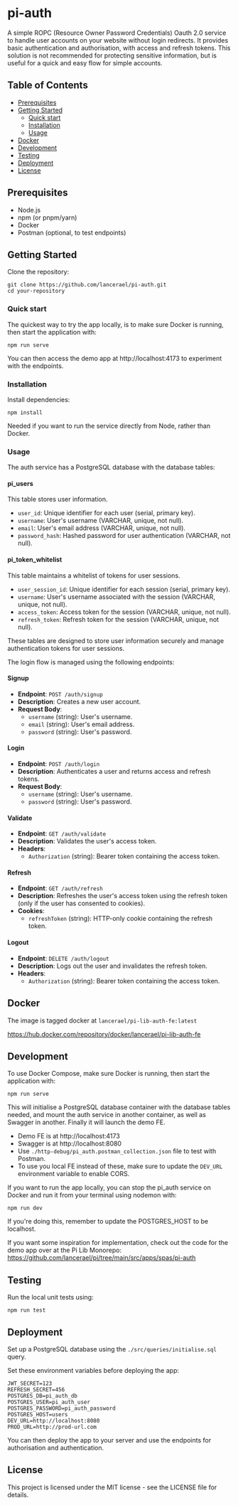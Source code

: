 # pi-auth

A simple ROPC (Resource Owner Password Credentials) Oauth 2.0 service to handle user accounts on your website without login redirects. It provides basic authentication and authorisation, with access and refresh tokens. This solution is not recommended for protecting sensitive information, but is useful for a quick and easy flow for simple accounts.

## Table of Contents

- [Prerequisites](#prerequisites)
- [Getting Started](#getting-started)
  - [Quick start](#quick-start)
  - [Installation](#installation)
  - [Usage](#usage)
- [Docker](#docker)
- [Development](#development)
- [Testing](#testing)
- [Deployment](#deployment)
- [License](#license)

## Prerequisites

- Node.js
- npm (or pnpm/yarn)
- Docker
- Postman (optional, to test endpoints)

## Getting Started

Clone the repository:

```
git clone https://github.com/lancerael/pi-auth.git
cd your-repository
```

### Quick start

The quickest way to try the app locally, is to make sure Docker is running, then start the application with:

```
npm run serve
```

You can then access the demo app at http://localhost:4173 to experiment with the endpoints.

### Installation

Install dependencies:

```
npm install
```

Needed if you want to run the service directly from Node, rather than Docker.

### Usage

The auth service has a PostgreSQL database with the database tables:

#### pi_users

This table stores user information.

- `user_id`: Unique identifier for each user (serial, primary key).
- `username`: User's username (VARCHAR, unique, not null).
- `email`: User's email address (VARCHAR, unique, not null).
- `password_hash`: Hashed password for user authentication (VARCHAR, not null).

#### pi_token_whitelist

This table maintains a whitelist of tokens for user sessions.

- `user_session_id`: Unique identifier for each session (serial, primary key).
- `username`: User's username associated with the session (VARCHAR, unique, not null).
- `access_token`: Access token for the session (VARCHAR, unique, not null).
- `refresh_token`: Refresh token for the session (VARCHAR, unique, not null).

These tables are designed to store user information securely and manage authentication tokens for user sessions.

The login flow is managed using the following endpoints:

#### Signup

- **Endpoint**: `POST /auth/signup`
- **Description**: Creates a new user account.
- **Request Body**:
  - `username` (string): User's username.
  - `email` (string): User's email address.
  - `password` (string): User's password.

#### Login

- **Endpoint**: `POST /auth/login`
- **Description**: Authenticates a user and returns access and refresh tokens.
- **Request Body**:
  - `username` (string): User's username.
  - `password` (string): User's password.

#### Validate

- **Endpoint**: `GET /auth/validate`
- **Description**: Validates the user's access token.
- **Headers**:
  - `Authorization` (string): Bearer token containing the access token.

#### Refresh

- **Endpoint**: `GET /auth/refresh`
- **Description**: Refreshes the user's access token using the refresh token (only if the user has consented to cookies).
- **Cookies**:
  - `refreshToken` (string): HTTP-only cookie containing the refresh token.

#### Logout

- **Endpoint**: `DELETE /auth/logout`
- **Description**: Logs out the user and invalidates the refresh token.
- **Headers**:
  - `Authorization` (string): Bearer token containing the access token.

## Docker

The image is tagged docker at `lancerael/pi-lib-auth-fe:latest`

https://hub.docker.com/repository/docker/lancerael/pi-lib-auth-fe

## Development

To use Docker Compose, make sure Docker is running, then start the application with:

```
npm run serve
```

This will initialise a PostgreSQL database container with the database tables needed, and mount the auth service in another container, as well as Swagger in another. Finally it will launch the demo FE.

- Demo FE is at http://localhost:4173
- Swagger is at http://localhost:8080
- Use `./http-debug/pi_auth.postman_collection.json` file to test with Postman.
- To use you local FE instead of these, make sure to update the `DEV_URL` environment variable to enable CORS.

If you want to run the app locally, you can stop the pi_auth service on Docker and run it from your terminal using nodemon with:

```
npm run dev
```

If you're doing this, remember to update the POSTGRES_HOST to be localhost.

If you want some inspiration for implementation, check out the code for the demo app over at the Pi Lib Monorepo: https://github.com/lancerael/pi/tree/main/src/apps/spas/pi-auth

## Testing

Run the local unit tests using:

```
npm run test
```

## Deployment

Set up a PostgreSQL database using the `./src/queries/initialise.sql` query.

Set these environment variables before deploying the app:

```
JWT_SECRET=123
REFRESH_SECRET=456
POSTGRES_DB=pi_auth_db
POSTGRES_USER=pi_auth_user
POSTGRES_PASSWORD=pi_auth_password
POSTGRES_HOST=users
DEV_URL=http://localhost:8080
PROD_URL=http://prod-url.com
```

You can then deploy the app to your server and use the endpoints for authorisation and authentication.

## License

This project is licensed under the MIT license - see the LICENSE file for details.
